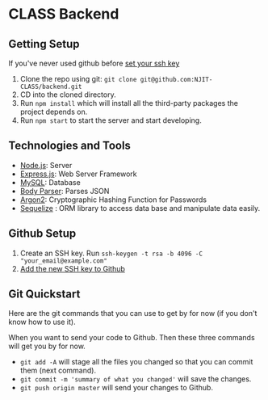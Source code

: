 # CLASS Backend

## Getting Setup

If you've never used github before [set your ssh key](#github-setup)

1. Clone the repo using git: `git clone git@github.com:NJIT-CLASS/backend.git`
2. CD into the cloned directory.
3. Run `npm install` which will install all the third-party packages the project depends on.
4. Run `npm start` to start the server and start developing.

## Technologies and Tools

- [Node.js](https://nodejs.org/docs/v5.6.0/api/): Server
- [Express.js](http://expressjs.com/en/4x/api.html): Web Server Framework
- [MySQL](https://www.mysql.com): Database
- [Body Parser](https://github.com/expressjs/body-parser): Parses JSON
- [Argon2](https://password-hashing.net): Cryptographic Hashing Function for Passwords
- [Sequelize](http://docs.sequelizejs.com/en/latest/) : ORM library to access data base and manipulate data easily.

## Github Setup

1. Create an SSH key. Run `ssh-keygen -t rsa -b 4096 -C "your_email@example.com"`
2. [Add the new SSH key to Github](https://help.github.com/articles/adding-a-new-ssh-key-to-your-github-account/#platform-mac)

## Git Quickstart

Here are the git commands that you can use to get by for now (if you don't know how to use it).

When you want to send your code to Github. Then these three commands will get you by for now.
- `git add -A` will stage all the files you changed so that you can commit them (next command).
- `git commit -m 'summary of what you changed'` will save the changes.
- `git push origin master` will send your changes to Github.
